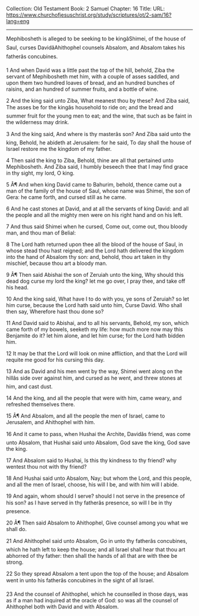 Collection: Old Testament
Book: 2 Samuel
Chapter: 16
Title: 
URL: https://www.churchofjesuschrist.org/study/scriptures/ot/2-sam/16?lang=eng

---

Mephibosheth is alleged to be seeking to be kingâShimei, of the house of Saul, curses DavidâAhithophel counsels Absalom, and Absalom takes his fatherâs concubines.

1 And when David was a little past the top of the hill, behold, Ziba the servant of Mephibosheth met him, with a couple of asses saddled, and upon them two hundred loaves of bread, and an hundred bunches of raisins, and an hundred of summer fruits, and a bottle of wine.

2 And the king said unto Ziba, What meanest thou by these? And Ziba said, The asses be for the kingâs household to ride on; and the bread and summer fruit for the young men to eat; and the wine, that such as be faint in the wilderness may drink.

3 And the king said, And where is thy masterâs son? And Ziba said unto the king, Behold, he abideth at Jerusalem: for he said, To day shall the house of Israel restore me the kingdom of my father.

4 Then said the king to Ziba, Behold, thine are all that pertained unto Mephibosheth. And Ziba said, I humbly beseech thee that I may find grace in thy sight, my lord, O king.

5 Â¶ And when king David came to Bahurim, behold, thence came out a man of the family of the house of Saul, whose name was Shimei, the son of Gera: he came forth, and cursed still as he came.

6 And he cast stones at David, and at all the servants of king David: and all the people and all the mighty men were on his right hand and on his left.

7 And thus said Shimei when he cursed, Come out, come out, thou bloody man, and thou man of Belial:

8 The Lord hath returned upon thee all the blood of the house of Saul, in whose stead thou hast reigned; and the Lord hath delivered the kingdom into the hand of Absalom thy son: and, behold, thou art taken in thy mischief, because thou art a bloody man.

9 Â¶ Then said Abishai the son of Zeruiah unto the king, Why should this dead dog curse my lord the king? let me go over, I pray thee, and take off his head.

10 And the king said, What have I to do with you, ye sons of Zeruiah? so let him curse, because the Lord hath said unto him, Curse David. Who shall then say, Wherefore hast thou done so?

11 And David said to Abishai, and to all his servants, Behold, my son, which came forth of my bowels, seeketh my life: how much more now may this Benjamite do it? let him alone, and let him curse; for the Lord hath bidden him.

12 It may be that the Lord will look on mine affliction, and that the Lord will requite me good for his cursing this day.

13 And as David and his men went by the way, Shimei went along on the hillâs side over against him, and cursed as he went, and threw stones at him, and cast dust.

14 And the king, and all the people that were with him, came weary, and refreshed themselves there.

15 Â¶ And Absalom, and all the people the men of Israel, came to Jerusalem, and Ahithophel with him.

16 And it came to pass, when Hushai the Archite, Davidâs friend, was come unto Absalom, that Hushai said unto Absalom, God save the king, God save the king.

17 And Absalom said to Hushai, Is this thy kindness to thy friend? why wentest thou not with thy friend?

18 And Hushai said unto Absalom, Nay; but whom the Lord, and this people, and all the men of Israel, choose, his will I be, and with him will I abide.

19 And again, whom should I serve? should I not serve in the presence of his son? as I have served in thy fatherâs presence, so will I be in thy presence.

20 Â¶ Then said Absalom to Ahithophel, Give counsel among you what we shall do.

21 And Ahithophel said unto Absalom, Go in unto thy fatherâs concubines, which he hath left to keep the house; and all Israel shall hear that thou art abhorred of thy father: then shall the hands of all that are with thee be strong.

22 So they spread Absalom a tent upon the top of the house; and Absalom went in unto his fatherâs concubines in the sight of all Israel.

23 And the counsel of Ahithophel, which he counselled in those days, was as if a man had inquired at the oracle of God: so was all the counsel of Ahithophel both with David and with Absalom.
